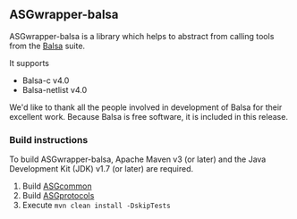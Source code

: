 ASGwrapper-balsa
---------------------

ASGwrapper-balsa is a library which helps to abstract from calling tools from the [Balsa](http://apt.cs.manchester.ac.uk/projects/tools/balsa/) suite.

It supports
* Balsa-c v4.0
* Balsa-netlist v4.0

We'd like to thank all the people involved in development of Balsa for their excellent work. Because Balsa is free software, it is included in this release.

### Build instructions ###

To build ASGwrapper-balsa, Apache Maven v3 (or later) and the Java Development Kit (JDK) v1.7 (or later) are required.

1. Build [ASGcommon](https://github.com/hpiasg/asgcommon)
2. Build [ASGprotocols](https://github.com/hpiasg/asgprotocols)
3. Execute `mvn clean install -DskipTests`